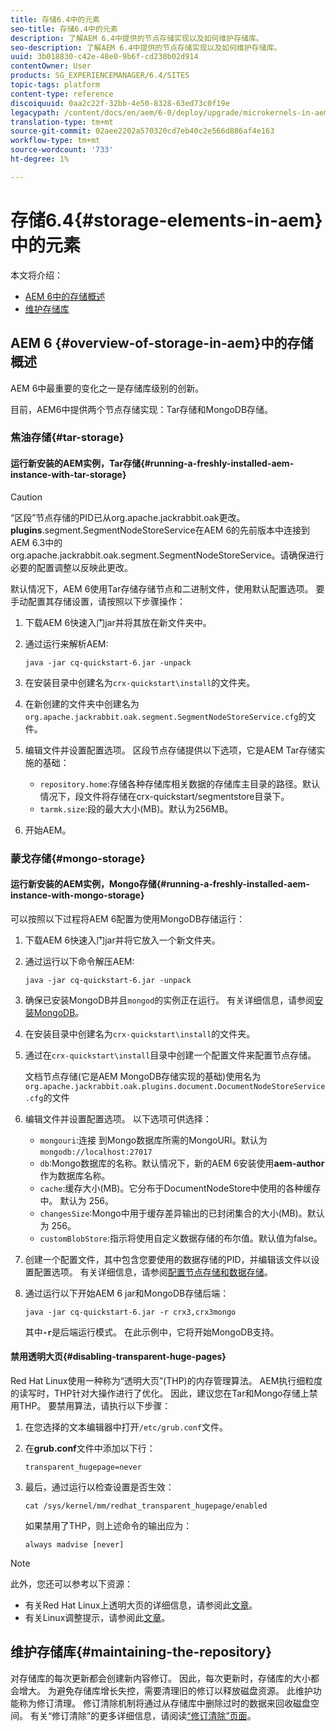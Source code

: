 ```yaml
---
title: 存储6.4中的元素
seo-title: 存储6.4中的元素
description: 了解AEM 6.4中提供的节点存储实现以及如何维护存储库。
seo-description: 了解AEM 6.4中提供的节点存储实现以及如何维护存储库。
uuid: 3b018830-c42e-48e0-9b6f-cd230b02d914
contentOwner: User
products: SG_EXPERIENCEMANAGER/6.4/SITES
topic-tags: platform
content-type: reference
discoiquuid: 0aa2c22f-32bb-4e50-8328-63ed73c0f19e
legacypath: /content/docs/en/aem/6-0/deploy/upgrade/microkernels-in-aem-6-0
translation-type: tm+mt
source-git-commit: 02aee2202a570320cd7eb40c2e566d886af4e163
workflow-type: tm+mt
source-wordcount: '733'
ht-degree: 1%

---
```



# 存储6.4{#storage-elements-in-aem}中的元素

本文将介绍：

* [AEM 6中的存储概述](/help/sites-deploying/storage-elements-in-aem-6.md#overview-of-storage-in-aem)
* [维护存储库](/help/sites-deploying/storage-elements-in-aem-6.md#maintaining-the-repository)

## AEM 6 {#overview-of-storage-in-aem}中的存储概述

AEM 6中最重要的变化之一是存储库级别的创新。

目前，AEM6中提供两个节点存储实现：Tar存储和MongoDB存储。

### 焦油存储{#tar-storage}

#### 运行新安装的AEM实例，Tar存储{#running-a-freshly-installed-aem-instance-with-tar-storage}

>[!CAUTION]
>
>“区段”节点存储的PID已从org.apache.jackrabbit.oak更改。**plugins**.segment.SegmentNodeStoreService在AEM 6的先前版本中连接到AEM 6.3中的org.apache.jackrabbit.oak.segment.SegmentNodeStoreService。请确保进行必要的配置调整以反映此更改。

默认情况下，AEM 6使用Tar存储存储节点和二进制文件，使用默认配置选项。 要手动配置其存储设置，请按照以下步骤操作：

1. 下载AEM 6快速入门jar并将其放在新文件夹中。
1. 通过运行来解析AEM:

   `java -jar cq-quickstart-6.jar -unpack`

1. 在安装目录中创建名为`crx-quickstart\install`的文件夹。

1. 在新创建的文件夹中创建名为`org.apache.jackrabbit.oak.segment.SegmentNodeStoreService.cfg`的文件。

1. 编辑文件并设置配置选项。 区段节点存储提供以下选项，它是AEM Tar存储实施的基础：

   * `repository.home`:存储各种存储库相关数据的存储库主目录的路径。默认情况下，段文件将存储在crx-quickstart/segmentstore目录下。
   * `tarmk.size`:段的最大大小(MB)。默认为256MB。

1. 开始AEM。

### 蒙戈存储{#mongo-storage}

#### 运行新安装的AEM实例，Mongo存储{#running-a-freshly-installed-aem-instance-with-mongo-storage}

可以按照以下过程将AEM 6配置为使用MongoDB存储运行：

1. 下载AEM 6快速入门jar并将它放入一个新文件夹。
1. 通过运行以下命令解压AEM:

   `java -jar cq-quickstart-6.jar -unpack`

1. 确保已安装MongoDB并且`mongod`的实例正在运行。 有关详细信息，请参阅[安装MongoDB](https://docs.mongodb.org/manual/installation/)。
1. 在安装目录中创建名为`crx-quickstart\install`的文件夹。
1. 通过在`crx-quickstart\install`目录中创建一个配置文件来配置节点存储。

   文档节点存储(它是AEM MongoDB存储实现的基础)使用名为`org.apache.jackrabbit.oak.plugins.document.DocumentNodeStoreService.cfg`的文件

1. 编辑文件并设置配置选项。 以下选项可供选择：

   * `mongouri`:连接 [](https://docs.mongodb.org/manual/reference/connection-string/) 到Mongo数据库所需的MongoURI。默认为 `mongodb://localhost:27017`
   * `db`:Mongo数据库的名称。默认情况下，新的AEM 6安装使用&#x200B;**aem-author**&#x200B;作为数据库名称。
   * `cache`:缓存大小(MB)。它分布于DocumentNodeStore中使用的各种缓存中。 默认为 256。
   * `changesSize`:Mongo中用于缓存差异输出的已封闭集合的大小(MB)。默认为 256。
   * `customBlobStore`:指示将使用自定义数据存储的布尔值。默认值为false。

1. 创建一个配置文件，其中包含您要使用的数据存储的PID，并编辑该文件以设置配置选项。 有关详细信息，请参阅[配置节点存储和数据存储](/help/sites-deploying/data-store-config.md)。

1. 通过运行以下开始AEM 6 jar和MongoDB存储后端：

   ```shell
   java -jar cq-quickstart-6.jar -r crx3,crx3mongo
   ```

   其中&#x200B;**`-r`**&#x200B;是后端运行模式。 在此示例中，它将开始MongoDB支持。

#### 禁用透明大页{#disabling-transparent-huge-pages}

Red Hat Linux使用一种称为“透明大页”(THP)的内存管理算法。 AEM执行细粒度的读写时，THP针对大操作进行了优化。 因此，建议您在Tar和Mongo存储上禁用THP。 要禁用算法，请执行以下步骤：

1. 在您选择的文本编辑器中打开`/etc/grub.conf`文件。
1. 在&#x200B;**grub.conf**&#x200B;文件中添加以下行：

   ```
   transparent_hugepage=never
   ```

1. 最后，通过运行以检查设置是否生效：

   ```
   cat /sys/kernel/mm/redhat_transparent_hugepage/enabled
   ```

   如果禁用了THP，则上述命令的输出应为：

   ```
   always madvise [never]
   ```

>[!NOTE]
>
>此外，您还可以参考以下资源：
>
>* 有关Red Hat Linux上透明大页的详细信息，请参阅此[文章](https://access.redhat.com/solutions/46111)。
>* 有关Linux调整提示，请参阅此[文章](https://helpx.adobe.com/experience-manager/kb/performance-tuning-tips.html)。

>



## 维护存储库{#maintaining-the-repository}

对存储库的每次更新都会创建新内容修订。 因此，每次更新时，存储库的大小都会增大。 为避免存储库增长失控，需要清理旧的修订以释放磁盘资源。 此维护功能称为修订清理。 修订清除机制将通过从存储库中删除过时的数据来回收磁盘空间。 有关“修订清除”的更多详细信息，请阅读[“修订清除”页面](/help/sites-deploying/revision-cleanup.md)。

